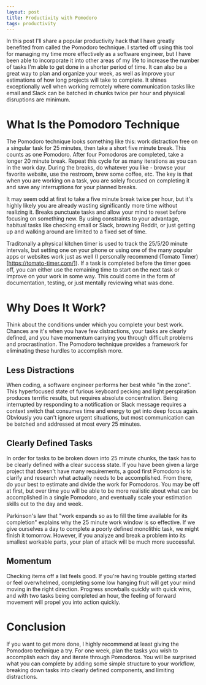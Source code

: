 ```yaml
---
layout: post
title: Productivity with Pomodoro
tags: productivity
---
```


  In this post I'll share a popular productivity hack that I have greatly benefited from called the Pomodoro technique. I started off using this tool for managing my time more effectively as a software engineer, but I have been able to incorporate it into other areas of my life to increase the number of tasks I'm able to get done in a shorter period of time. It can also be a great way to plan and organize your week, as well as improve your estimations of how long projects will take to complete. It shines exceptionally well when working remotely where communication tasks like email and Slack can be batched in chunks twice per hour and physical disruptions are minimum. 

# What Is the Pomodoro Technique
  The Pomodoro technique looks something like this: work distraction free on a singular task for 25 minutes, then take a short five minute break. This counts as one Pomodoro. After four Pomodoros are completed, take a longer 20 minute break. Repeat this cycle for as many iterations as you can in the work day. During the breaks, do whatever you like - browse your favorite website, use the restroom, brew some coffee, etc. The key is that when you are working on a task, you are solely focused on completing it and save any interruptions for your planned breaks.

  It may seem odd at first to take a five minute break twice per hour, but it's highly likely you are already wasting significantly more time without realizing it. Breaks punctuate tasks and allow your mind to reset before focusing on something new. By using constraints to your advantage, habitual tasks like checking email or Slack, browsing Reddit, or just getting up and walking around are limited to a fixed set of time.

  Traditonally a physical kitchen timer is used to track the 25/5/20 minute intervals, but setting one on your phone or using one of the many popular apps or websites work just as well (I personally recommend (Tomato Timer)[https://tomato-timer.com/]). If a task is completed before the timer goes off, you can either use the remaining time to start on the next task or improve on your work in some way. This could come in the form of documentation, testing, or just mentally reviewing what was done.

# Why Does It Work?
  Think about the conditions under which you complete your best work. Chances are it's when you have few distractions, your tasks are clearly defined, and you have momentum carrying you through difficult problems and procrastination. The Pomodoro technique provides a framework for eliminating these hurdles to accomplish more.

## Less Distractions
  When coding, a software engineer performs her best while "in the zone". This hyperfocused state of furious keyboard pecking and light perspiration produces terrific results, but requires absolute concentration. Being interrupted by responding to a notification or Slack message requires a context switch that consumes time and energy to get into deep focus again. Obviously you can't ignore urgent situations, but most communication can be batched and addressed at most every 25 minutes. 

## Clearly Defined Tasks
  In order for tasks to be broken down into 25 minute chunks, the task has to be clearly defined with a clear success state. If you have been given a large project that doesn't have many requirements, a good first Pomodoro is to clarify and research what actually needs to be accomplished. From there, do your best to estimate and divide the work for Pomodoros. You may be off at first, but over time you will be able to be more realistic about what can be accomplished in a single Pomodoro, and eventually scale your estimation skills out to the day and week.

  Parkinson's law that "work expands so as to fill the time available for its completion" explains why the 25 minute work window is so effective. If we give ourselves a day to complete a poorly defined monolithic task, we might finish it tomorrow. However, if you analyze and break a problem into its smallest workable parts, your plan of attack will be much more successful. 

## Momentum
  Checking items off a list feels good. If you're having trouble getting started or feel overwhelmed, completing some low hanging fruit will get your mind moving in the right direction. Progress snowballs quickly with quick wins, and with two tasks being completed an hour, the feeling of forward movement will propel you into action quickly.

# Conclusion
  If you want to get more done, I highly recommend at least giving the Pomodoro technique a try. For one week, plan the tasks you wish to accomplish each day and iterate through Pomodoros. You will be surprised what you can complete by adding some simple structure to your workflow, breaking down tasks into clearly defined components, and limiting distractions.
